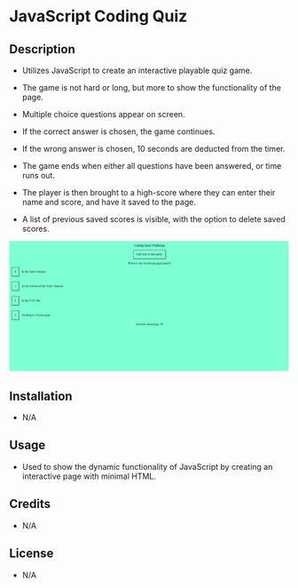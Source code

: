 # JavaScript Coding Quiz

## Description

- Utilizes JavaScript to create an interactive playable quiz game.

- The game is not hard or long, but more to show the functionality of the page.

- Multiple choice questions appear on screen.

- If the correct answer is chosen, the game continues.

- If the wrong answer is chosen, 10 seconds are deducted from the timer.

- The game ends when either all questions have been answered, or time runs out.

- The player is then brought to a high-score where they can enter their name and score, and have it saved to the page.

- A list of previous saved scores is visible, with the option to delete saved scores.

![screenshot of deployed page](<Assets/Images/Screenshot 2023-12-01 034358.png>)

## Installation

- N/A

## Usage

- Used to show the dynamic functionality of JavaScript by creating an interactive page with minimal HTML.

## Credits

- N/A

## License

- N/A
